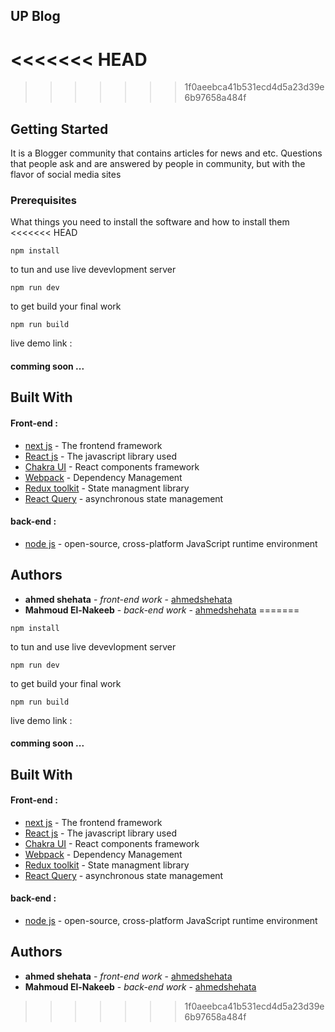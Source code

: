 ## UP Blog
<<<<<<< HEAD
=======

>>>>>>> 1f0aeebca41b531ecd4d5a23d39e6b97658a484f

## Getting Started

It is a Blogger community that contains articles for news and etc. Questions that people ask and are answered by people in community, but with the flavor of social media sites

### Prerequisites

What things you need to install the software and how to install them
<<<<<<< HEAD

```
npm install
```

to tun and use live devevlopment server

```
npm run dev
```

to get build your final work

```
npm run build
```

live demo link :

#### comming soon ...

## Built With

#### Front-end :

- [next js](https://nextjs.org/docs/) - The frontend framework
- [React js](https://reactjs.org/) - The javascript library used
- [Chakra UI](https://chakra-ui.com/) - React components framework
- [Webpack](https://webpack.js.org/) - Dependency Management
- [Redux toolkit](redux-toolkit.js.org) - State managment library
- [React Query](https://tanstack.com/query) - asynchronous state management

#### back-end :

- [node js](https://nodejs.org/en/) - open-source, cross-platform JavaScript runtime environment

## Authors

- **ahmed shehata** - _front-end work_ - [ahmedshehata](https://github.com/ahmedshehata98)
- **Mahmoud El-Nakeeb** - _back-end work_ - [ahmedshehata](https://github.com/mahmoudalnkeeb)
=======
```
npm install
```
to tun and use live devevlopment server
```
npm run dev
```
to get build your final work

```
npm run build
```

live demo link : 
#### comming soon ...

## Built With
#### Front-end :
* [next js](https://nextjs.org/docs/) - The frontend framework 
* [React js](https://reactjs.org/) - The javascript library used
* [Chakra UI](https://chakra-ui.com/) - React components framework
* [Webpack](https://webpack.js.org/) - Dependency Management
* [Redux toolkit](redux-toolkit.js.org) - State managment library
* [React Query](https://tanstack.com/query) - asynchronous state management

#### back-end :
* [node js](https://nodejs.org/en/) - open-source, cross-platform JavaScript runtime environment


## Authors

* **ahmed shehata** - *front-end work* - [ahmedshehata](https://github.com/ahmedshehata98)
* **Mahmoud El-Nakeeb** - *back-end work* - [ahmedshehata](https://github.com/mahmoudalnkeeb)

>>>>>>> 1f0aeebca41b531ecd4d5a23d39e6b97658a484f
